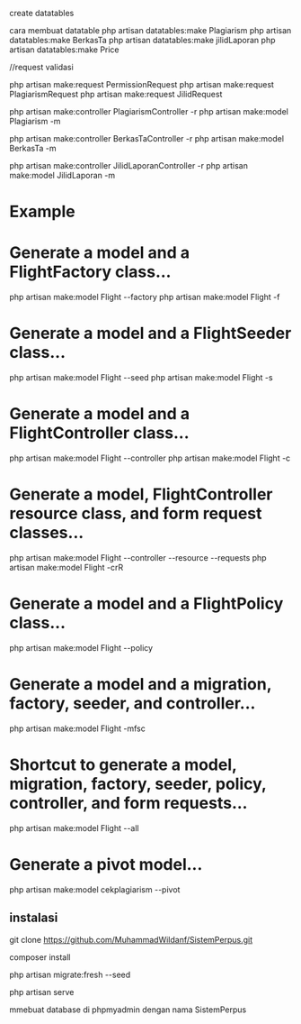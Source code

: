 create datatables

cara membuat datatable
php artisan datatables:make Plagiarism
php artisan datatables:make BerkasTa
php artisan datatables:make jilidLaporan
php artisan datatables:make Price


//request validasi

php artisan make:request PermissionRequest
php artisan make:request PlagiarismRequest
php artisan make:request JilidRequest


php artisan make:controller PlagiarismController -r
php artisan make:model Plagiarism -m 

php artisan make:controller BerkasTaController -r
php artisan make:model BerkasTa -m 

php artisan make:controller JilidLaporanController -r
php artisan make:model JilidLaporan -m 

# Example

# Generate a model and a FlightFactory class...
php artisan make:model Flight --factory
php artisan make:model Flight -f
 
# Generate a model and a FlightSeeder class...
php artisan make:model Flight --seed
php artisan make:model Flight -s
 
# Generate a model and a FlightController class...
php artisan make:model Flight --controller
php artisan make:model Flight -c
 
# Generate a model, FlightController resource class, and form request classes...
php artisan make:model Flight --controller --resource --requests
php artisan make:model Flight -crR
 
# Generate a model and a FlightPolicy class...
php artisan make:model Flight --policy
 
# Generate a model and a migration, factory, seeder, and controller...
php artisan make:model Flight -mfsc
 
# Shortcut to generate a model, migration, factory, seeder, policy, controller, and form requests...
php artisan make:model Flight --all
 
# Generate a pivot model...
php artisan make:model cekplagiarism --pivot




## instalasi

git clone https://github.com/MuhammadWildanf/SistemPerpus.git

composer install


php artisan migrate:fresh --seed

php artisan serve

mmebuat database di phpmyadmin dengan nama SistemPerpus

